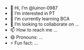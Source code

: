 - 👋 Hi, I’m @luinor-0987
- 👀 I’m interested in PT
- 🌱 I’m currently learning BCA
- 💞️ I’m looking to collaborate on ...
- 📫 How to reach me ...
- 😄 Pronouns: ...
- ⚡ Fun fact: ...

<!---
luinor-0987/luinor-0987 is a ✨ special ✨ repository because its `README.md` (this file) appears on your GitHub profile.
You can click the Preview link to take a look at your changes.
--->
